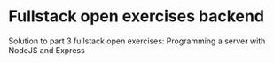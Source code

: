 # Fullstack open exercises backend
Solution to part 3 fullstack open exercises: Programming a server with NodeJS and Express
